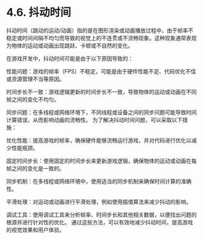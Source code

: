 # 4.6. 抖动时间

抖动时间（跳动的运动/动画）指的是在图形渲染或动画播放过程中，由于帧率不稳定或时间间隔不均匀而导致的视觉上的不连贯或不流畅现象。这种现象通常表现为物体的运动或动画出现跳跃、卡顿或不自然的变化。

 在游戏开发中，抖动时间可能是由于以下原因导致的：

性能问题：游戏的帧率（FPS）不稳定，可能是由于硬件性能不足、代码优化不佳或资源管理不当等原因。

时间步长不一致：游戏逻辑更新的时间步长不一致，导致物体的运动或动画在不同帧之间的变化不均匀。

同步问题：在多线程或网络环境下，不同线程或设备之间的同步问题可能导致时间计算错误，从而影响动画的流畅性。 为了解决抖动时间问题，可以采取以下措施：

优化性能：提高游戏的帧率，确保硬件能够流畅运行游戏，并对代码进行优化以减少性能瓶颈。

固定时间步长：使用固定的时间步长来更新游戏逻辑，确保物体的运动或动画在每帧之间的变化是一致的。

同步机制：在多线程或网络环境中，使用适当的同步机制来确保时间计算的准确性。

平滑处理：对运动或动画进行平滑处理，例如使用插值算法来减少抖动的影响。

调试工具：使用调试工具来分析帧率、时间步长和其他相关数据，以便找出问题的根源并进行针对性的优化。 通过这些方法，可以有效地减少抖动时间，提高游戏的视觉效果和用户体验。
